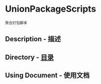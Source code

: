 # UnionPackageScripts
	聚合打包脚本
	
## Description - 描述

## Directory - [目录](https://github.com/PillowCaseZn/UnionSdkProject/tree/master/UnionPackageScripts)

## Using Document - 使用文档